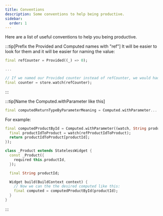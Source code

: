 ```yaml
---
title: Conventions
description: Some conventions to help being productive.
sidebar:
  order: 1
---
```


Here are a list of useful conventions to help you being productive.

:::tip[Prefix the Provided and Computed names with "ref"]
It will be easier to look for them and it will be easier for naming the value:

```dart
final refCounter = Provided((_) => 0);

...

// If we named our Provided counter instead of refCounter, we would had to find another name for the value counter. 
final counter = store.watch(refCounter);
```
:::

:::tip[Name the Computed.withParameter like this]
```dart "ReturnType" "ParameterMeaning"
final computedReturnTypeByParameterMeaning = Computed.withParameter...
```

For example:
```dart
final computedProductById = Computed.withParameter((watch, String productId) {
  final productIdToProduct = watch(refProductIdToProduct);
  return productIdToProduct[productId];
});

class _Product extends StatelessWidget {
  const _Product({
    required this.productId,
  });

  final String productId;

  Widget build(BuildContext context) {
    // Now we can the the desired computed like this:
    final computed = computedProductById(productId);
  }
}
```
:::